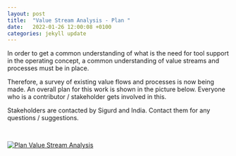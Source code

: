 ```yaml
---
layout: post
title:  "Value Stream Analysis - Plan "
date:   2022-01-26 12:00:08 +0100
categories: jekyll update
---
```

In order to get a common understanding of what is the need for tool support in the operating concept, a common understanding of value streams and processes must be in place.

Therefore, a survey of existing value flows and processes is now being made. An overall plan for this work is shown in the picture below.
Everyone who is a contributor / stakeholder gets involved in this.

Stakeholders are contacted by Sigurd and India.
Contact them for any questions / suggestions. 

<br />

[![Plan Value Stream Analysis ](/processes/assets/images/plan-value-map-analysis.jpg)](/processes/assets/images/plan-value-map-analysis.jpg)
